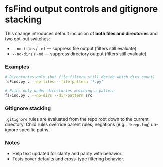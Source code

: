 # fsFind output controls and gitignore stacking

This change introduces default inclusion of **both files and directories** and two opt-out switches:

- `--no-files` / `-nf` — suppress file output (filters still evaluate)
- `--no-dirs`  / `-nd` — suppress directory output (filters still evaluate)

### Examples

```bash
# Directories only (but file filters still decide which dirs count)
fsFind.py . --no-files --file-pattern '*.py'

# Files only under directories matching a pattern
fsFind.py . --no-dirs --dir-pattern src
```

### Gitignore stacking
`.gitignore` rules are evaluated from the repo root down to the current directory.
Child rules override parent rules; negations (e.g., `!keep.log`) un-ignore specific paths.

### Notes
- Help text updated for clarity and parity with behavior.
- Tests cover defaults and cross-type filtering behavior.
